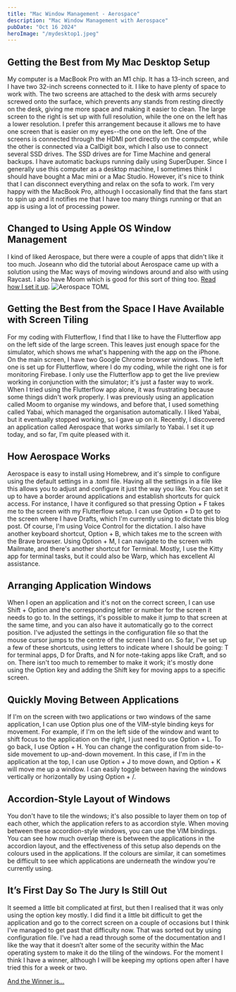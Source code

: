 ```yaml
---
title: "Mac Window Management - Aerospace"
description: "Mac Window Management with Aerospace"
pubDate: "Oct 16 2024"
heroImage: "/mydesktop1.jpeg"
---
```


## Getting the Best from My Mac Desktop Setup

My computer is a MacBook Pro with an M1 chip. It has a 13-inch screen, and I have two 32-inch screens connected to it. I like to have plenty of space to work with. The two screens are attached to the desk with arms securely screwed onto the surface, which prevents any stands from resting directly on the desk, giving me more space and making it easier to clean. The large screen to the right is set up with full resolution, while the one on the left has a lower resolution. I prefer this arrangement because it allows me to have one screen that is easier on my eyes--the one on the left. One of the screens is connected through the HDMI port directly on the computer, while the other is connected via a CalDigit box, which I also use to connect several SSD drives. The SSD drives are for Time Machine and general backups. I have automatic backups running daily using SuperDuper. Since I generally use this computer as a desktop machine, I sometimes think I should have bought a Mac mini or a Mac Studio. However, it's nice to think that I can disconnect everything and relax on the sofa to work. I'm very happy with the MacBook Pro, although I occasionally find that the fans start to spin up and it notifies me that I have too many things running or that an app is using a lot of processing power.

## Changed to Using Apple OS Window Management

I kind of liked Aerospace, but there were a couple of apps that didn't like it too much. Joseann who did the tutorial about Aerospace came up with a solution using the Mac ways of moving windows around and also with using Raycast. I also have Moom which is good for this sort of thing too. [Read how I set it up](/blog/mac-window-management/).
![Aerospace TOML](/aerospace-toml.png)

## Getting the Best from the Space I Have Available with Screen Tiling

For my coding with Flutterflow, I find that I like to have the Flutterflow app on the left side of the large screen. This leaves just enough space for the simulator, which shows me what's happening with the app on the iPhone. On the main screen, I have two Google Chrome browser windows. The left one is set up for Flutterflow, where I do my coding, while the right one is for monitoring Firebase. I only use the Flutterflow app to get the live preview working in conjunction with the simulator; it's just a faster way to work. When I tried using the Flutterflow app alone, it was frustrating because some things didn't work properly. I was previously using an application called Moom to organise my windows, and before that, I used something called Yabai, which managed the organisation automatically. I liked Yabai, but it eventually stopped working, so I gave up on it. Recently, I discovered an application called Aerospace that works similarly to Yabai. I set it up today, and so far, I'm quite pleased with it.

## How Aerospace Works

Aerospace is easy to install using Homebrew, and it's simple to configure using the default settings in a .toml file. Having all the settings in a file like this allows you to adjust and configure it just the way you like. You can set it up to have a border around applications and establish shortcuts for quick access. For instance, I have it configured so that pressing Option + F takes me to the screen with my Flutterflow setup. I can use Option + D to get to the screen where I have Drafts, which I'm currently using to dictate this blog post. Of course, I'm using Voice Control for the dictation. I also have another keyboard shortcut, Option + B, which takes me to the screen with the Brave browser. Using Option + M, I can navigate to the screen with Mailmate, and there's another shortcut for Terminal. Mostly, I use the Kitty app for terminal tasks, but it could also be Warp, which has excellent AI assistance.

## Arranging Application Windows

When I open an application and it's not on the correct screen, I can use Shift + Option and the corresponding letter or number for the screen it needs to go to. In the settings, it's possible to make it jump to that screen at the same time, and you can also have it automatically go to the correct position. I've adjusted the settings in the configuration file so that the mouse cursor jumps to the centre of the screen I land on. So far, I've set up a few of these shortcuts, using letters to indicate where I should be going: T for terminal apps, D for Drafts, and N for note-taking apps like Craft, and so on. There isn't too much to remember to make it work; it's mostly done using the Option key and adding the Shift key for moving apps to a specific screen.

## Quickly Moving Between Applications

If I'm on the screen with two applications or two windows of the same application, I can use Option plus one of the VIM-style binding keys for movement. For example, if I'm on the left side of the window and want to shift focus to the application on the right, I just need to use Option + L. To go back, I use Option + H. You can change the configuration from side-to-side movement to up-and-down movement. In this case, if I'm in the application at the top, I can use Option + J to move down, and Option + K will move me up a window. I can easily toggle between having the windows vertically or horizontally by using Option + /.

## Accordion-Style Layout of Windows

You don't have to tile the windows; it's also possible to layer them on top of each other, which the application refers to as accordion style. When moving between these accordion-style windows, you can use the VIM bindings. You can see how much overlap there is between the applications in the accordion layout, and the effectiveness of this setup also depends on the colours used in the applications. If the colours are similar, it can sometimes be difficult to see which applications are underneath the window you're currently using.

## It’s First Day So The Jury Is Still Out

It seemed a little bit complicated at first, but then I realised that it was only using the option key mostly. I did find it a little bit difficult to get the application and go to the correct screen on a couple of occasions but I think I’ve managed to get past that difficulty now. That was sorted out by using configuration file. I’ve had a read through some of the documentation and I like the way that it doesn’t alter some of the security within the Mac operating system to make it do the tiling of the windows. For the moment I think I have a winner, although I will be keeping my options open after I have tried this for a week or two.

[And the Winner is...](/blog/mac-window-management/)
